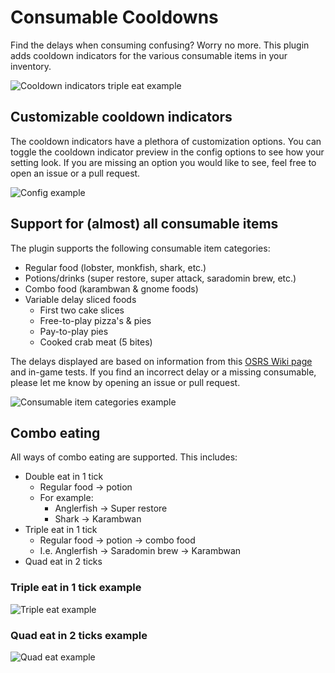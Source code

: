 # Consumable Cooldowns

Find the delays when consuming confusing? Worry no more. This plugin adds cooldown indicators for the various consumable items in your inventory.

![Cooldown indicators triple eat example](img/triple-eat-example.gif)

## Customizable cooldown indicators
The cooldown indicators have a plethora of customization options. You can toggle the cooldown indicator preview in the config options to see how your setting look. If you are missing an option you would like to see, feel free to open an issue or a pull request.

![Config example](img/config-example.png)

## Support for (almost) all consumable items
The plugin supports the following consumable item categories:
- Regular food (lobster, monkfish, shark, etc.)
- Potions/drinks (super restore, super attack, saradomin brew, etc.)
- Combo food (karambwan & gnome foods)
- Variable delay sliced foods
  - First two cake slices
  - Free-to-play pizza's & pies
  - Pay-to-play pies
  - Cooked crab meat (5 bites)

The delays displayed are based on information from this [OSRS Wiki page](https://oldschool.runescape.wiki/w/Food/Fast_foods) and in-game tests. If you find an incorrect delay or a missing consumable, please let me know by opening an issue or pull request.

![Consumable item categories example](img/cooldown-indicators-example-1.gif)

## Combo eating
All ways of combo eating are supported. This includes:
- Double eat in 1 tick
  - Regular food -> potion
  - For example:
    - Anglerfish -> Super restore
    - Shark -> Karambwan
- Triple eat in 1 tick 
  - Regular food -> potion -> combo food
  - I.e. Anglerfish -> Saradomin brew -> Karambwan
- Quad eat in 2 ticks

### Triple eat in 1 tick example

![Triple eat example](img/triple-eat-example.gif)

### Quad eat in 2 ticks example

![Quad eat example](img/quad-eat-on-2-ticks-example.gif)
